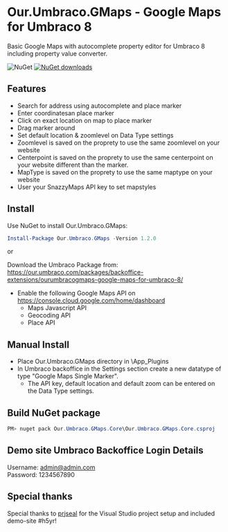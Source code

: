 # Our.Umbraco.GMaps - Google Maps for Umbraco 8
Basic Google Maps with autocomplete property editor for Umbraco 8 including property value converter.

![NuGet](https://img.shields.io/nuget/v/Our.Umbraco.GMaps)
[![NuGet downloads](https://img.shields.io/nuget/dt/Our.Umbraco.GMaps.svg)](https://www.nuget.org/packages/Our.Umbraco.GMaps)

## Features
- Search for address using autocomplete and place marker
- Enter coordinatesan place marker
- Click on exact location on map to place marker
- Drag marker around
- Set default location & zoomlevel on Data Type settings
- Zoomlevel is saved on the proprety to use the same zoomlevel on your website
- Centerpoint is saved on the proprety to use the same centerpoint on your website different than the marker.
- MapType is saved on the proprety to use the same maptype on your website
- User your SnazzyMaps API key to set mapstyles

## Install
Use NuGet to install Our.Umbraco.GMaps:  
```powershell
Install-Package Our.Umbraco.GMaps -Version 1.2.0
```

or

Download the Umbraco Package from: https://our.umbraco.com/packages/backoffice-extensions/ourumbracogmaps-google-maps-for-umbraco-8/

- Enable the following Google Maps API on https://console.cloud.google.com/home/dashboard
  - Maps Javascript API
  - Geocoding API
  - Place API

## Manual Install
- Place Our.Umbraco.GMaps directory in \App_Plugins
- In Umbraco backoffice in the Settings section create a new datatype of type "Google Maps Single Marker".
  - The API key, default location and default zoom can be entered on the Data Type settings.
  
## Build NuGet package
```powershell
PM> nuget pack Our.Umbraco.GMaps.Core\Our.Umbraco.GMaps.Core.csproj
```

## Demo site Umbraco Backoffice Login Details
Username: admin@admin.com  
Password: 1234567890
  
## Special thanks
Special thanks to [prjseal](https://github.com/prjseal) for the Visual Studio project setup and included demo-site #h5yr!
